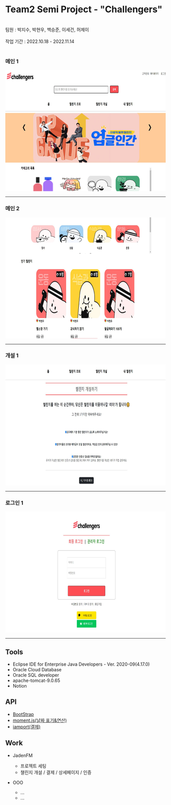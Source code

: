 <h1>Team2 Semi Project - "Challengers"</h1>
<br>
팀원 : 박지수, 박현우, 백승준, 이세건, 허제이
<br>
<br>
작업 기간 : 2022.10.18 - 2022.11.14
<br>
<br>
<h3>메인 1</h3>
<img src="https://github.com/JadenFM/team2_semi_challengers/blob/master/main1.JPG"  width="800" height="380"/>
<hr>
<h3>메인 2</h3>
<img src="https://github.com/JadenFM/team2_semi_challengers/blob/master/main2.JPG"  width="800" height="380"/>
<hr>
<h3>개설 1</h3>
<img src="https://github.com/JadenFM/team2_semi_challengers/blob/master/개설1.JPG"  width="800" height="380"/>
<hr>
<h3>로그인 1</h3>
<img src="https://github.com/JadenFM/team2_semi_challengers/blob/master/로그인.JPG"  width="800" height="380"/>
<hr>


## Tools
* Eclipse IDE for Enterprise Java Developers - Ver. 2020-09(4.17.0)
* Oracle Cloud Database
* Oracle SQL developer
* apache-tomcat-9.0.65
* Notion

## API
* [BootStrap](https://getbootstrap.com)
* [moment.js(날짜 표기&연산)](https://momentjs.com/)
* [iamport(결제)](https://www.iamport.kr)

## Work
* JadenFM
  * 프로젝트 세팅
  * 챌린지 개설 / 결제 / 상세페이지 / 인증
  
* OOO
  * ...
  * ...

